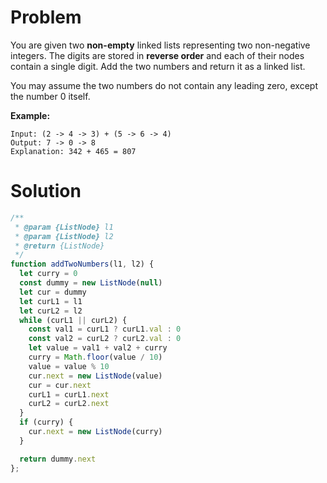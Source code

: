 # Problem 

You are given two **non-empty** linked lists representing two non-negative
integers. The digits are stored in **reverse order** and each of their nodes
contain a single digit. Add the two numbers and return it as a linked list.

You may assume the two numbers do not contain any leading zero, except the
number 0 itself.

**Example:**

```
Input: (2 -> 4 -> 3) + (5 -> 6 -> 4)
Output: 7 -> 0 -> 8
Explanation: 342 + 465 = 807
```

# Solution

```javascript
/**
 * @param {ListNode} l1
 * @param {ListNode} l2
 * @return {ListNode}
 */
function addTwoNumbers(l1, l2) {
  let curry = 0
  const dummy = new ListNode(null)
  let cur = dummy
  let curL1 = l1
  let curL2 = l2
  while (curL1 || curL2) {
    const val1 = curL1 ? curL1.val : 0
    const val2 = curL2 ? curL2.val : 0
    let value = val1 + val2 + curry
    curry = Math.floor(value / 10)
    value = value % 10
    cur.next = new ListNode(value)
    cur = cur.next
    curL1 = curL1.next
    curL2 = curL2.next 
  }
  if (curry) {
    cur.next = new ListNode(curry)
  }

  return dummy.next
};
```
